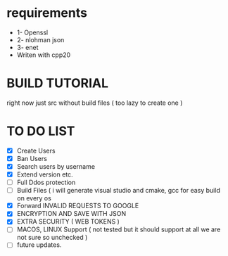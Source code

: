 # requirements 
- 1- Openssl
- 2- nlohman json
- 3- enet
- Writen with cpp20

# BUILD TUTORIAL 
right now just src without build files ( too lazy to create one )

# TO DO LIST
- [x] Create Users
- [x] Ban Users
- [x] Search users by username
- [x] Extend version etc.
- [ ] Full Ddos protection
- [ ] Build Files ( i will generate visual studio and cmake, gcc for easy build on every os  
- [x] Forward INVALID REQUESTS TO GOOGLE
- [x] ENCRYPTION AND SAVE WITH JSON
- [x] EXTRA SECURITY ( WEB TOKENS )
- [ ] MACOS, LINUX Support ( not tested but it should support at all we are not sure so unchecked )
- [ ] future updates.
